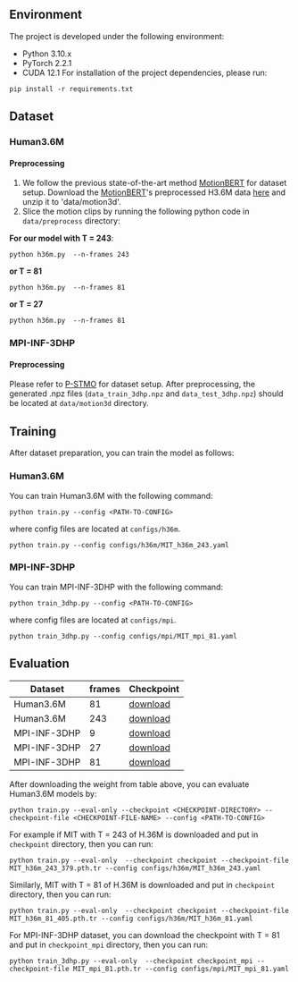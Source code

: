 ## Environment
The project is developed under the following environment:
- Python 3.10.x
- PyTorch 2.2.1
- CUDA 12.1
For installation of the project dependencies, please run:
```
pip install -r requirements.txt
``` 

## Dataset
### Human3.6M
#### Preprocessing
1. We follow the previous state-of-the-art method [MotionBERT](https://github.com/Walter0807/MotionBERT/blob/main/docs/pose3d.md) for dataset setup. Download the [MotionBERT](https://github.com/Walter0807/MotionBERT/blob/main/docs/pose3d.md)'s preprocessed H3.6M data [here](https://1drv.ms/u/s!AvAdh0LSjEOlgU7BuUZcyafu8kzc?e=vobkjZ) and unzip it to 'data/motion3d'.
2. Slice the motion clips by running the following python code in `data/preprocess` directory:

**For our model with T = 243**:
```text
python h36m.py  --n-frames 243
```
**or T = 81**
```text
python h36m.py  --n-frames 81
```
**or T = 27**
```text
python h36m.py  --n-frames 81
```


### MPI-INF-3DHP
#### Preprocessing
Please refer to [P-STMO](https://github.com/paTRICK-swk/P-STMO#mpi-inf-3dhp) for dataset setup. After preprocessing, the generated .npz files (`data_train_3dhp.npz` and `data_test_3dhp.npz`) should be located at `data/motion3d` directory.

## Training
After dataset preparation, you can train the model as follows:
### Human3.6M
You can train Human3.6M with the following command:
```
python train.py --config <PATH-TO-CONFIG>
```
where config files are located at `configs/h36m`. 
```
python train.py --config configs/h36m/MIT_h36m_243.yaml 
```
### MPI-INF-3DHP
You can train MPI-INF-3DHP with the following command:
```
python train_3dhp.py --config <PATH-TO-CONFIG>
```
where config files are located at `configs/mpi`. 
```
python train_3dhp.py --config configs/mpi/MIT_mpi_81.yaml 
```


## Evaluation
| Dataset  | frames | Checkpoint|
|----------|--------|-----------|
|Human3.6M|81|[download](https://drive.google.com/file/d/14D_gfCflgl67-nl0L2MJijbARizbphnP/view?usp=drive_link)|
|Human3.6M|243|[download](https://drive.google.com/file/d/1xiCQaYOWlNBR4uZVGmFJ644mB4tPH-Gq/view?usp=drive_link)|
|MPI-INF-3DHP|9|[download](https://drive.google.com/file/d/1z_foxtKFxz1_g8jOfP-_cqv7ciptpJNo/view?usp=drive_link)|
|MPI-INF-3DHP|27|[download](https://drive.google.com/file/d/1EHl7IFud3JkDmDsDK6vad7O4STAMp9T_/view?usp=drive_link)|
|MPI-INF-3DHP|81|[download](https://drive.google.com/file/d/1rydmQ_9S1B5xFa0OmB6rl59qPGQiqv2g/view?usp=drive_link)|




After downloading the weight from table above, you can evaluate Human3.6M models by:
```
python train.py --eval-only --checkpoint <CHECKPOINT-DIRECTORY> --checkpoint-file <CHECKPOINT-FILE-NAME> --config <PATH-TO-CONFIG>
```
For example if MIT with T = 243 of H.36M is downloaded and put in `checkpoint` directory, then you can run:
```
python train.py --eval-only  --checkpoint checkpoint --checkpoint-file MIT_h36m_243_379.pth.tr --config configs/h36m/MIT_h36m_243.yaml
```

Similarly, MIT with T = 81 of H.36M is downloaded and put in `checkpoint` directory, then you can run:
```
python train.py --eval-only  --checkpoint checkpoint --checkpoint-file MIT_h36m_81_405.pth.tr --config configs/h36m/MIT_h36m_81.yaml
```



For MPI-INF-3DHP dataset, you can download the checkpoint with T = 81 and put in `checkpoint_mpi` directory, then you can run:
```
python train_3dhp.py --eval-only  --checkpoint checkpoint_mpi --checkpoint-file MIT_mpi_81.pth.tr --config configs/mpi/MIT_mpi_81.yaml
```

